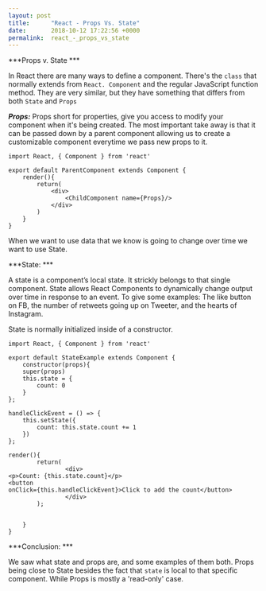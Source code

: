 ```yaml
---
layout: post
title:      "React - Props Vs. State"
date:       2018-10-12 17:22:56 +0000
permalink:  react_-_props_vs_state
---
```



***Props v. State ***

In React there are many ways to define a component. There's the `class`  that normally extends from `React. Component`  and the regular JavaScript function method. They are very similar, but they have something that differs from both `State` and `Props`

***Props:***
	Props short for properties, give you access to modify your component when it's being created. The most important take away is that it can be passed down by a parent component allowing us to create a customizable component everytime we pass new props to it.
	
```
import React, { Component } from 'react'

export default ParentComponent extends Component {
	render(){
		return(
			<div>
			 	<ChildComponent name={Props}/>
			</div>
		)
	}
}
```

When we want to use data that we know is going to change over time we want to use State.

***State: ***

A state is a component’s local state. It strickly belongs to that single component. State allows React Components to dynamically change output over time in response to an event. To give some examples: The like button on FB, the number of retweets going up on Tweeter, and the hearts of Instagram. 

State is normally initialized inside of a constructor. 

```
import React, { Component } from 'react'

export default StateExample extends Component {
	constructor(props){
	super(props)
	this.state = {
		count: 0
	}
};

handleClickEvent = () => {
	this.setState({
		count: this.state.count += 1
	})
};

render(){
		return(
				<div>
<p>Count: {this.state.count}</p>
<button 
onClick={this.handleClickEvent}>Click to add the count</button>
				</div>
		);


    }
}
```
	

***Conclusion: ***

We saw what state and props are, and some examples of them both. Props being close to State besides the fact that `state` is local to that specific component. While Props is mostly a 'read-only' case.
